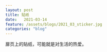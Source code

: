 ```yaml
---
layout: post
title: 贴纸
date:   2021-03-14
feature: /assets/blogs/2021_03_sticker.jpg
categories: "blog"
---
```


扉页上的贴纸，可能就是对生活的热爱。